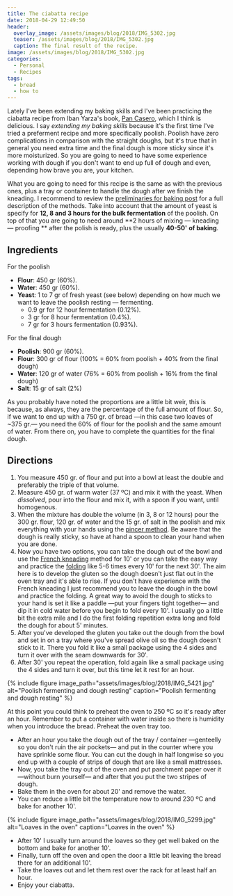 ```yaml
---
title: The ciabatta recipe
date: 2018-04-29 12:49:50
header:
  overlay_image: /assets/images/blog/2018/IMG_5302.jpg
  teaser: /assets/images/blog/2018/IMG_5302.jpg
  caption: The final result of the recipe. 
image: /assets/images/blog/2018/IMG_5302.jpg
categories:
  - Personal
  - Recipes
tags:
  - bread
  - how to
---
```

Lately I've been extending my baking skills and I've been practicing the ciabatta recipe from Iban Yarza's book, [Pan Casero](https://www.amazon.com/Pan-casero-Larousse-Ilustrados-Gastronom%C3%ADa/dp/8416984123/ref=sr_1_1?s=books&ie=UTF8&qid=1524834446&sr=1-1), which I think is delicious. I say _extending my baking skills_ because it's the first time I've tried a preferment recipe and more specifically poolish. Poolish have zero complications in comparison with the straight doughs, but it's true that in general you need extra time and the final dough is more sticky since it's more moisturized. So you are going to need to have some experience working with dough if you don't want to end up full of dough and even, depending how brave you are, your kitchen.

What you are going to need for this recipe is the same as with the previous ones, plus a tray or container to handle the dough after we finish the kneading. I recommend to review the [preliminaries for baking post](/blog/2017/11/16/the-preliminaries-for-bread-and-pizza-making/) for a full description of the methods. Take into account that the amount of yeast is specify for **12, 8 and 3 hours for the bulk fermentation** of the poolish. On top of that you are going to need around **2 hours of mixing — kneading — proofing ** after the polish is ready, plus the usually **40-50'** **of baking**.

## Ingredients

For the poolish

  * **Flour**: 450 gr (60%).
  * **Water**: 450 gr (60%).
  * **Yeast**: 1 to 7 gr of fresh yeast (see below) depending on how much we want to leave the poolish resting — fermenting.
      * 0.9 gr for 12 hour fermentation (0.12%).
      * 3 gr for 8 hour fermentation (0.4%).
      * 7 gr for 3 hours fermentation (0.93%).

For the final dough

  * **Poolish**: 900 gr (60%).
  * **Flour**: 300 gr of flour (100% = 60% from poolish + 40% from the final dough)
  * **Water**: 120 gr of water (76% = 60% from poolish + 16% from the final dough)
  * **Salt**: 15 gr of salt (2%)

As you probably have noted the proportions are a little bit weir, this is because, as always, they are the percentage of the full amount of flour. So, if we want to end up with a 750 gr. of bread —in this case two loaves of ~375 gr.— you need the 60% of flour for the poolish and the same amount of water. From there on, you have to complete the quantities for the final dough.

## Directions

  1. You measure 450 gr. of flour and put into a bowl at least the double and preferably the triple of that volume.
  2. Measure 450 gr. of warm water (37 ºC) and mix it with the yeast. When _dissolved_, pour into the flour and mix it, with a spoon if you want, until homogenous.
  3. When the mixture has double the volume (in 3, 8 or 12 hours) pour the 300 gr. flour, 120 gr. of water and the 15 gr. of salt in the poolish and mix everything with your hands using the [pincer method](/blog/2017/11/16/the-preliminaries-for-bread-and-pizza-making/#the-pincer-method). Be aware that the dough is really sticky, so have at hand a spoon to clean your hand when you are done.
  4. Now you have two options, you can take the dough out of the bowl and use the [French kneading](https://www.youtube.com/watch?v=PvdtUR-XTG0) method for 10' or you can take the easy way and practice the [folding](/blog/2017/11/16/the-preliminaries-for-bread-and-pizza-making/#the-folding) like 5-6 times every 10' for the next 30'. The aim here is to develop the gluten so the dough doesn't just flat out in the oven tray and it's able to rise. If you don't have experience with the French kneading I just recommend you to leave the dough in the bowl and practice the folding. A great way to avoid the dough to sticks to your hand is set it like a paddle —put your fingers tight together— and dip it in cold water before you begin to fold every 10'. I usually go a little bit the extra mile and I do the first folding repetition extra long and fold the dough for about 5' minutes.
  5. After you've developed the gluten you take out the dough from the bowl and set in on a tray where you've spread olive oil so the dough doesn't stick to it. There you fold it like a small package using the 4 sides and turn it over with the seam downwards for 30'.
  6. After 30' you repeat the operation, fold again like a small package using the 4 sides and turn it over, but this time let it rest for an hour.

{% include figure image_path="assets/images/blog/2018/IMG_5421.jpg" alt="Poolish fermenting and dough resting" caption="Poolish fermenting and dough resting" %}

At this point you could think to preheat the oven to 250 ºC so it's ready after an hour. Remember to put a container with water inside so there is humidity when you introduce the bread. Preheat the oven tray too.

* After an hour you take the dough out of the tray / container —genteelly so you don't ruin the air pockets— and put in the counter where you have sprinkle some flour. You can cut the dough in half longwise so you end up with a couple of strips of dough that are like a small mattresses.
* Now, you take the tray out of the oven and put parchment paper over it —without burn yourself— and after that you put the two stripes of dough.
* Bake them in the oven for about 20' and remove the water.
* You can reduce a little bit the temperature now to around 230 ºC and bake for another 10'.

{% include figure image_path="assets/images/blog/2018/IMG_5299.jpg" alt="Loaves in the oven" caption="Loaves in the oven" %}

* After 10' I usually turn around the loaves so they get well baked on the bottom and bake for another 10'.
* Finally, turn off the oven and open the door a little bit leaving the bread there for an additional 10'.
* Take the loaves out and let them rest over the rack for at least half an hour.
* Enjoy your ciabatta.
